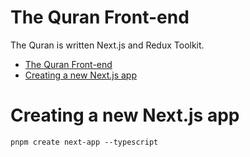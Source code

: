 # The Quran Front-end
The Quran is written Next.js and Redux Toolkit.


- [The Quran Front-end](#the-quran-front-end)
- [Creating a new Next.js app](#creating-a-new-nextjs-app)


# Creating a new Next.js app
```
pnpm create next-app --typescript
```
